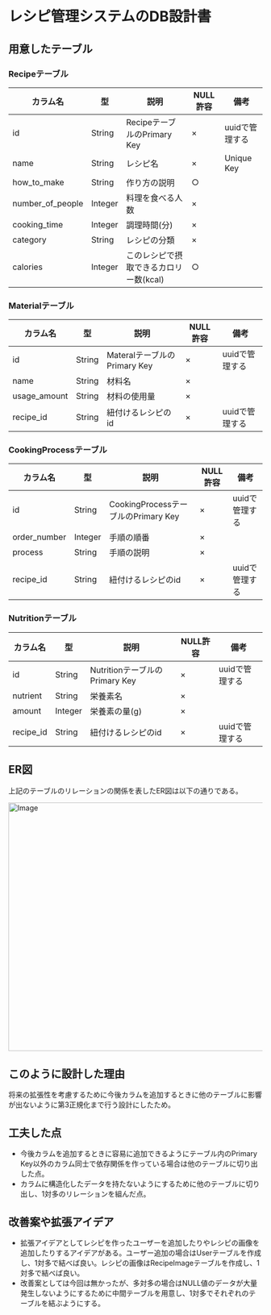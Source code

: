 # レシピ管理システムのDB設計書

## 用意したテーブル
### Recipeテーブル
| カラム名 | 型 | 説明 | NULL許容 | 備考 | 
| ------ | ------ | ------ | ------ | ------ |
| id | String | RecipeテーブルのPrimary Key | × | uuidで管理する
| name | String | レシピ名 | × | Unique Key |
| how_to_make | String | 作り方の説明 | ○ | |
| number_of_people | Integer | 料理を食べる人数 | × | |
| cooking_time | Integer | 調理時間(分) | × | |
| category | String | レシピの分類 | × | |
| calories | Integer | このレシピで摂取できるカロリー数(kcal) | ○ | |

### Materialテーブル
| カラム名 | 型 | 説明 | NULL許容 | 備考 |
| ------ | ------ | ------ | ------ | ------ |
| id | String | MateralテーブルのPrimary Key | × | uuidで管理する |
| name | String | 材料名 | × | |
| usage_amount | String | 材料の使用量 | × | |
| recipe_id | String | 紐付けるレシピのid | × | uuidで管理する |

### CookingProcessテーブル
| カラム名 | 型 | 説明 | NULL許容 | 備考 |
| ------ | ------ | ------ | ------ | ------ |
| id | String | CookingProcessテーブルのPrimary Key | × | uuidで管理する |
| order_number | Integer | 手順の順番 | × | |
| process | String | 手順の説明 | × | |
| recipe_id | String | 紐付けるレシピのid | × | uuidで管理する |

### Nutritionテーブル
| カラム名 | 型 | 説明 | NULL許容 | 備考 |
| ------ | ------ | ------ | ------ | ------ |
| id | String | NutritionテーブルのPrimary Key | × | uuidで管理する |
| nutrient | String | 栄養素名 | × | |
| amount | Integer | 栄養素の量(g) | × | |
| recipe_id | String | 紐付けるレシピのid | × | uuidで管理する |

## ER図
上記のテーブルのリレーションの関係を表したER図は以下の通りである。

<img width="635" height="493" alt="Image" src="https://github.com/user-attachments/assets/a5bd1429-07ae-4148-a05f-b30506717abf" />

## このように設計した理由
将来の拡張性を考慮するために今後カラムを追加するときに他のテーブルに影響が出ないように第3正規化まで行う設計にしたため。

## 工夫した点
- 今後カラムを追加するときに容易に追加できるようにテーブル内のPrimary Key以外のカラム同士で依存関係を作っている場合は他のテーブルに切り出した点。
- カラムに構造化したデータを持たないようにするために他のテーブルに切り出し、1対多のリレーションを組んだ点。

## 改善案や拡張アイデア
- 拡張アイデアとしてレシピを作ったユーザーを追加したりやレシピの画像を追加したりするアイデアがある。ユーザー追加の場合はUserテーブルを作成し、1対多で結べば良い。レシピの画像はRecipeImageテーブルを作成し、1対多で結べば良い。
- 改善案としては今回は無かったが、多対多の場合はNULL値のデータが大量発生しないようにするために中間テーブルを用意し、1対多でそれぞれのテーブルを結ぶようにする。

